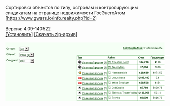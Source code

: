 Сортировка объектов по типу, островам и контролирующим синдикатам на странице недвижимости ГосЭнегоАтом [https://www.gwars.io/info.realty.php?id=2]
<br>
<br>
Версия: 4.09-140522
<br>
[[Установить]](https://raw.githubusercontent.com/MyRequiem/comfortablePlayingInGW/master/separatedScripts/GosEnergoAtomFilter/gosEnergoAtomFilter.user.js) [[Скачать zip-архив]](https://raw.githubusercontent.com/MyRequiem/comfortablePlayingInGW/master/separatedScripts/GosEnergoAtomFilter/gosEnergoAtomFilter.user.js.zip)
<br>
<br>
![GosEnergoAtomFilter](https://raw.githubusercontent.com/MyRequiem/comfortablePlayingInGW/master/imgs/GosEnergoAtomFilter/screen.png)
<br>
